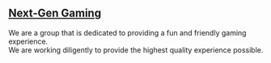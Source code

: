 ## [Next-Gen Gaming](http://next-gengaming.com) 

We are a group that is dedicated to providing a fun and friendly gaming experience.  
We are working diligently to provide the highest quality experience possible.
